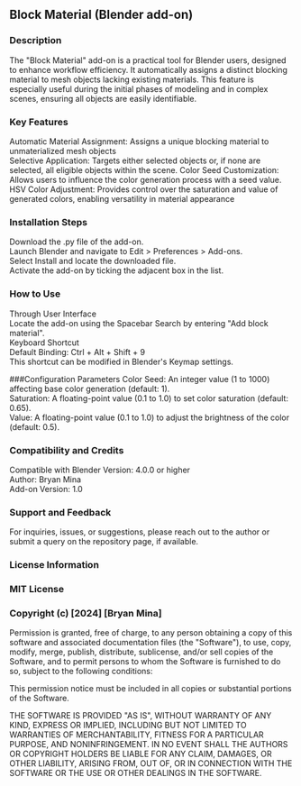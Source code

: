 ## Block Material (Blender add-on)
### Description
The "Block Material" add-on is a practical tool for Blender users, designed to enhance workflow efficiency. It automatically assigns a distinct blocking material to mesh objects lacking existing materials. This feature is especially useful during the initial phases of modeling and in complex scenes, ensuring all objects are easily identifiable.

### Key Features
   Automatic Material Assignment: Assigns a unique blocking material to unmaterialized mesh objects  
   Selective Application: Targets either selected objects or, if none are selected, all eligible objects within the scene.
   Color Seed Customization: Allows users to influence the color generation process with a seed value.  
   HSV Color Adjustment: Provides control over the saturation and value of generated colors, enabling versatility in material appearance  

### Installation Steps
   Download the .py file of the add-on.  
   Launch Blender and navigate to Edit > Preferences > Add-ons.  
   Select Install and locate the downloaded file.  
   Activate the add-on by ticking the adjacent box in the list.  

### How to Use
   Through User Interface  
   Locate the add-on using the Spacebar Search by entering "Add block material".  
   Keyboard Shortcut  
   Default Binding: Ctrl + Alt + Shift + 9  
   This shortcut can be modified in Blender's Keymap settings.  

###Configuration Parameters
   Color Seed: An integer value (1 to 1000) affecting base color generation (default: 1).  
   Saturation: A floating-point value (0.1 to 1.0) to set color saturation (default: 0.65).  
   Value: A floating-point value (0.1 to 1.0) to adjust the brightness of the color (default: 0.5).  

### Compatibility and Credits
   Compatible with Blender Version: 4.0.0 or higher  
   Author: Bryan Mina  
   Add-on Version: 1.0  

### Support and Feedback
   For inquiries, issues, or suggestions, please reach out to the author or submit a query on the repository page, if available.  

### License Information
### MIT License

### Copyright (c) [2024] [Bryan Mina]

   Permission is granted, free of charge, to any person obtaining a copy of this software and associated documentation files (the "Software"), to use, copy, modify, merge, publish, distribute, sublicense, and/or sell copies of the Software, and to permit persons to whom the Software is furnished to do so, subject to the following conditions:  

   This permission notice must be included in all copies or substantial portions of the Software.  

   THE SOFTWARE IS PROVIDED "AS IS", WITHOUT WARRANTY OF ANY KIND, EXPRESS OR IMPLIED, INCLUDING BUT NOT LIMITED TO WARRANTIES OF MERCHANTABILITY, FITNESS FOR A PARTICULAR PURPOSE, AND NONINFRINGEMENT. IN NO EVENT SHALL THE AUTHORS OR COPYRIGHT HOLDERS BE LIABLE FOR ANY CLAIM, DAMAGES, OR OTHER LIABILITY, ARISING FROM, OUT OF, OR IN CONNECTION WITH THE SOFTWARE OR THE USE OR OTHER DEALINGS IN THE SOFTWARE.  
